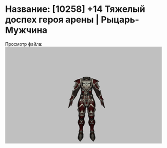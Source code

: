 # Название: [10258] +14 Тяжелый доспех героя арены | Рыцарь-Мужчина

Просмотр файла:
![p000031.png](p000031.png)